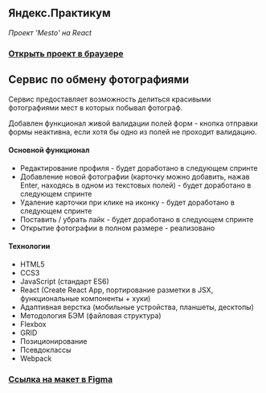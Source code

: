 ## Яндекс.Практикум 
*Проект 'Mesto' на React*
### [Открыть проект в браузере](https://qtrixnet.github.io/mesto-react/)

## Сервис по обмену фотографиями
Сервис предоставляет возможность делиться красивыми фотографиями мест в которых побывал фотограф.

Добавлен функционал живой валидации полей форм - кнопка отправки формы неактивна, если хотя бы одно из полей не проходит валидацию.

#### Основной функционал
+ Редактирование профиля - будет доработано в следующем спринте
+ Добавление новой фотографии (карточку можно добавить, нажав Enter, находясь в одном из текстовых полей) - будет доработано в следующем спринте
+ Удаление карточки при клике на иконку - будет доработано в следующем спринте
+ Поставить / убрать лайк - будет доработано в следующем спринте
+ Открытие фотографии в полном размере - реализовано

#### Технологии
+ HTML5
+ CCS3
+ JavaScript (стандарт ES6)
+ React (Create React App, портирование разметки в JSX, функциональные компоненты + хуки)
+ Адаптивная верстка (мобильные устройства, планшеты, десктопы)
+ Методология БЭМ (файловая структура)
+ Flexbox
+ GRID
+ Позиционирование
+ Псевдоклассы
+ Webpack

### [Ссылка на макет в Figma](https://www.figma.com/file/WBK7hfpfzXaZnQKvWHLkWx/JavaScript-9-sprint-Copy?node-id=0%3A1)